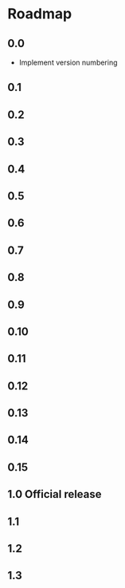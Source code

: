 # Roadmap

## 0.0
- Implement version numbering

## 0.1

## 0.2

## 0.3

## 0.4

## 0.5

## 0.6

## 0.7

## 0.8

## 0.9

## 0.10

## 0.11

## 0.12

## 0.13

## 0.14

## 0.15

## 1.0 Official release

## 1.1

## 1.2

## 1.3
